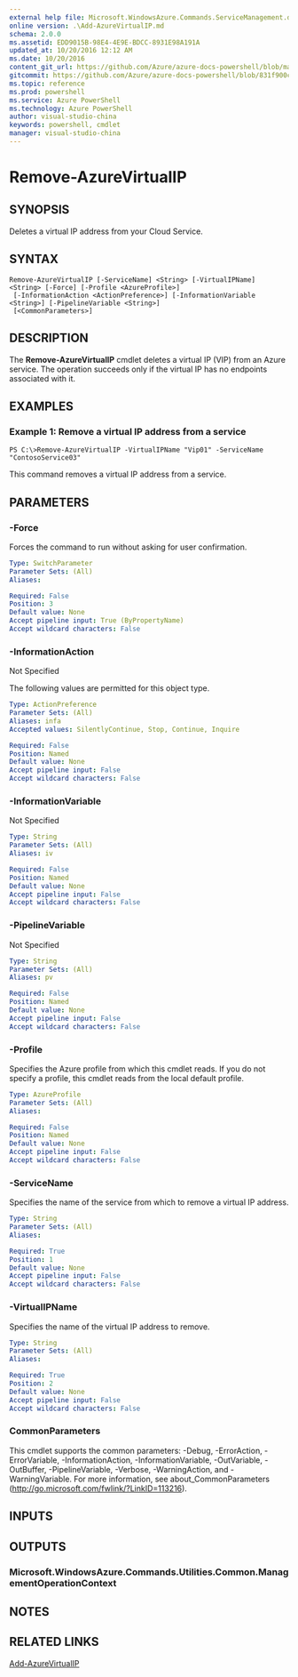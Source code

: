 ```yaml
---
external help file: Microsoft.WindowsAzure.Commands.ServiceManagement.dll-Help.xml
online version: .\Add-AzureVirtualIP.md
schema: 2.0.0
ms.assetid: EDD9015B-98E4-4E9E-BDCC-8931E98A191A
updated_at: 10/20/2016 12:12 AM
ms.date: 10/20/2016
content_git_url: https://github.com/Azure/azure-docs-powershell/blob/master/azureps-cmdlets-docs/ServiceManagement/Azure.Service/v0.9.8/Remove-AzureVirtualIP.md
gitcommit: https://github.com/Azure/azure-docs-powershell/blob/831f900c1a4babea8fcc8817cfbc25252a1aa872/azureps-cmdlets-docs/ServiceManagement/Azure.Service/v0.9.8/Remove-AzureVirtualIP.md
ms.topic: reference
ms.prod: powershell
ms.service: Azure PowerShell
ms.technology: Azure PowerShell
author: visual-studio-china
keywords: powershell, cmdlet
manager: visual-studio-china
---
```


# Remove-AzureVirtualIP

## SYNOPSIS
Deletes a virtual IP address from your Cloud Service.

## SYNTAX

```
Remove-AzureVirtualIP [-ServiceName] <String> [-VirtualIPName] <String> [-Force] [-Profile <AzureProfile>]
 [-InformationAction <ActionPreference>] [-InformationVariable <String>] [-PipelineVariable <String>]
 [<CommonParameters>]
```

## DESCRIPTION
The **Remove-AzureVirtualIP** cmdlet deletes a virtual IP (VIP) from an Azure service.
The operation succeeds only if the virtual IP has no endpoints associated with it.

## EXAMPLES

### Example 1: Remove a virtual IP address from a service
```
PS C:\>Remove-AzureVirtualIP -VirtualIPName "Vip01" -ServiceName "ContosoService03"
```

This command removes a virtual IP address from a service.

## PARAMETERS

### -Force
Forces the command to run without asking for user confirmation.

```yaml
Type: SwitchParameter
Parameter Sets: (All)
Aliases: 

Required: False
Position: 3
Default value: None
Accept pipeline input: True (ByPropertyName)
Accept wildcard characters: False
```

### -InformationAction
Not Specified

The following values are permitted for this object type.

```yaml
Type: ActionPreference
Parameter Sets: (All)
Aliases: infa
Accepted values: SilentlyContinue, Stop, Continue, Inquire

Required: False
Position: Named
Default value: None
Accept pipeline input: False
Accept wildcard characters: False
```

### -InformationVariable
Not Specified

```yaml
Type: String
Parameter Sets: (All)
Aliases: iv

Required: False
Position: Named
Default value: None
Accept pipeline input: False
Accept wildcard characters: False
```

### -PipelineVariable
Not Specified

```yaml
Type: String
Parameter Sets: (All)
Aliases: pv

Required: False
Position: Named
Default value: None
Accept pipeline input: False
Accept wildcard characters: False
```

### -Profile
Specifies the Azure profile from which this cmdlet reads.
If you do not specify a profile, this cmdlet reads from the local default profile.

```yaml
Type: AzureProfile
Parameter Sets: (All)
Aliases: 

Required: False
Position: Named
Default value: None
Accept pipeline input: False
Accept wildcard characters: False
```

### -ServiceName
Specifies the name of the service from which to remove a virtual IP address.

```yaml
Type: String
Parameter Sets: (All)
Aliases: 

Required: True
Position: 1
Default value: None
Accept pipeline input: False
Accept wildcard characters: False
```

### -VirtualIPName
Specifies the name of the virtual IP address to remove.

```yaml
Type: String
Parameter Sets: (All)
Aliases: 

Required: True
Position: 2
Default value: None
Accept pipeline input: False
Accept wildcard characters: False
```

### CommonParameters
This cmdlet supports the common parameters: -Debug, -ErrorAction, -ErrorVariable, -InformationAction, -InformationVariable, -OutVariable, -OutBuffer, -PipelineVariable, -Verbose, -WarningAction, and -WarningVariable. For more information, see about_CommonParameters (http://go.microsoft.com/fwlink/?LinkID=113216).

## INPUTS

## OUTPUTS

### Microsoft.WindowsAzure.Commands.Utilities.Common.ManagementOperationContext

## NOTES

## RELATED LINKS

[Add-AzureVirtualIP](.\Add-AzureVirtualIP.md)


